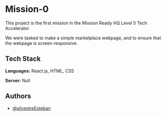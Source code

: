 # Mission-0

This project is the first mission in the Mission Ready HQ Level 5 Tech Accelerator

We were tasked to make a simple marketplace webpage, and to ensure that the webpage is screen-responsive.

## Tech Stack

**Languages:** React.js, HTML, CSS

**Server:** Null

## Authors

- [@silvestreEsteban](https://www.github.com/silvestreEsteban)


